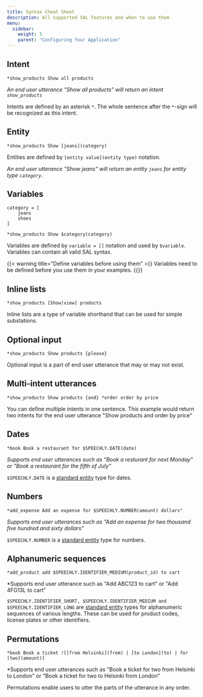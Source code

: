 ```yaml
---
title: Syntax Cheat Sheet
description: All supported SAL features and when to use them
menu:
  sidebar:
    weight: 5
    parent: "Configuring Your Application"
---
```


## Intent

`*show_products Show all products`

*An end user utterance "Show all products" will return an intent `show_products`*

Intents are defined by an asterisk `*`. The whole sentence after the `*`-sign will be recognized as this intent.

## Entity

`*show_products Show [jeans](category)`

Entities are defined by `[entity value](entity type)` notation.

*An end user utterance "Show jeans" will return an entity `jeans` for entity type `category`.*

## Variables

```
category = [
    jeans
    shoes
]

*show_products Show $category(category)
```

Variables are defined by `variable = []` notation and used by `$variable`. Variables can contain all valid SAL syntax.

{{< warning title="Define variables before using them" >}} Variables need to be defined before you use them in your examples. {{</warning >}}

## Inline lists

`*show_products [Show|view] products` 

Inline lists are a type of variable shorthand that can be used for simple substations.

## Optional input

`*show_products Show products {please}`

Optional input is a part of end user utterance that may or may not exist.

## Multi-intent utterances

`*show_products Show products {and} *order order by price`

You can define multiple intents in one sentence. This example would return two intents for the end user utterance "Show products and order by price"

## Dates

`*book Book a restaurant for $SPEECHLY.DATE(date)`

*Supports end user utterances such as "Book a resturant for next Monday" or "Book a restaurant for the fifth of July"*

`$SPEECHLY.DATE` is a [standard entity](/slu-examples/standard-variables/) type for dates. 

## Numbers

`*add_expense Add an expense for $SPEECHLY.NUMBER(amount) dollars"`

*Supports end user utterances such as "Add an expense for two thousand five hundred and sixty dollars"*

`$SPEECHLY.NUMBER` is a [standard entity](/slu-examples/standard-variables/) type for numbers.

## Alphanumeric sequences

`*add_product add $SPEECHLY.IDENTIFIER_MEDIUM(product_id) to cart`

*Supports end user utterance such as "Add ABC123 to cart" or "Add 4FG13L to cart"

`$SPEECHLY.IDENTIFIER_SHORT, $SPEECHLY.IDENTIFIER_MEDIUM and $SPEECHLY.IDENTIFIER_LONG` are [standard entity](/slu-examples/standard-variables/) types for alphanumeric sequences of various lengths. These can be used for product codes, license plates or other identifiers.

## Permutations

`*book Book a ticket ![[from Helsinki](from) | [to London](to) | for [two](amount)]`

*Supports end user utterances such as "Book a ticket for two from Helsinki to London" or "Book a ticket for two to Helsinki from London"

Permutations enable users to utter the parts of the utterance in any order.

